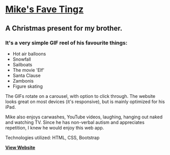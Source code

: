 # [Mike's Fave Tingz](https://cdgillis.github.io/mikesfaves/)

## A Christmas present for my brother.

### It's a very simple GIF reel of his favourite things:

* Hot air balloons
* Snowfall
* Sailboats
* The movie 'Elf'
* Santa Clause
* Zambonis
* Figure skating

The GIFs rotate on a carousel, with option to click through. The website looks great on most devices (it's responsive), but is mainly optimized for his iPad. 

Mike also enjoys carwashes, YouTube videos, laughing, hanging out naked and watching TV. Since he has non-verbal autism and appreciates repetition, I knew he would enjoy this web app. 

Technologies utilized: HTML, CSS, Bootstrap

**[View Website](https://cdgillis.github.io/mikesfaves/)**
